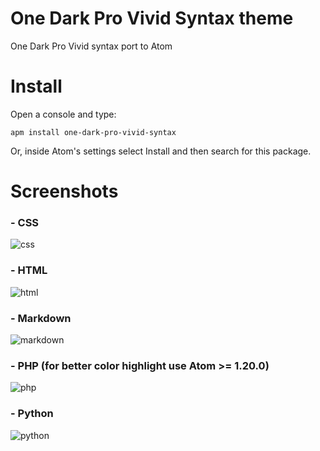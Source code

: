 # One Dark Pro Vivid Syntax theme

One Dark Pro Vivid syntax port to Atom

# Install

Open a console and type:

```shell
apm install one-dark-pro-vivid-syntax
```

Or, inside Atom's settings select Install and then search for this package.

# Screenshots

### - CSS
![css](https://user-images.githubusercontent.com/15709414/30447353-71f0dfd0-9951-11e7-9618-b3efbbfe72a0.png)


### - HTML
![html](https://user-images.githubusercontent.com/15709414/30444902-155c7cae-994a-11e7-99f5-67b9a25c0558.png)

### - Markdown
![markdown](https://user-images.githubusercontent.com/15709414/30445054-7b1be8fe-994a-11e7-8813-5f8dddd6fa78.png)

### - PHP (for better color highlight use Atom >= 1.20.0)
![php](https://user-images.githubusercontent.com/15709414/30447961-11ca73e4-9953-11e7-938d-20b7355ee09a.png)

### - Python
![python](https://user-images.githubusercontent.com/15709414/30448305-08b99cd4-9954-11e7-87b6-ddabc7db3bc1.png)
